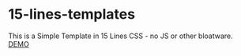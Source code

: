 # 15-lines-templates
This is a Simple Template in 15 Lines CSS - no JS or other bloatware.  
[DEMO](https://cdn.rawgit.com/i5heu/15-lines-template/cf329f40617def63c9a2d0bf83258464050c7c41/index.html)
